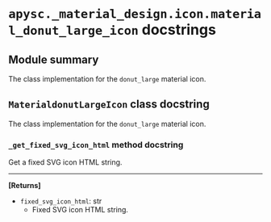 # `apysc._material_design.icon.material_donut_large_icon` docstrings

## Module summary

The class implementation for the `donut_large` material icon.

## `MaterialdonutLargeIcon` class docstring

The class implementation for the `donut_large` material icon.

### `_get_fixed_svg_icon_html` method docstring

Get a fixed SVG icon HTML string.<hr>

**[Returns]**

- `fixed_svg_icon_html`: str
  - Fixed SVG icon HTML string.